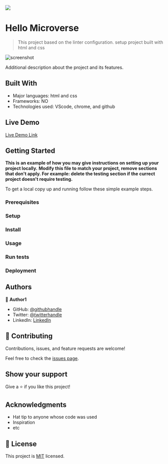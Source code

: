 ![](https://img.shields.io/badge/Microverse-blueviolet)

# Hello Microverse

>This project based on the linter configuration. setup project built with html and css

![screenshot](\Users\user\Pictures\Screenshots.png)

Additional description about the project and its features.

## Built With

- Major languages: html and css
- Frameworks: NO
- Technologies used: VScode, chrome, and github

## Live Demo

[Live Demo Link](https://livedemo.com)


## Getting Started

**This is an example of how you may give instructions on setting up your project locally.**
**Modify this file to match your project, remove sections that don't apply. For example: delete the testing section if the currect project doesn't require testing.**


To get a local copy up and running follow these simple example steps.

### Prerequisites

### Setup

### Install

### Usage

### Run tests

### Deployment



## Authors

👤 **Author1**

- GitHub: [@githubhandle](https://github.com/oyelakinG9/setup_project.git)
- Twitter: [@twitterhandle](https://github.com/oyelakinG9/setup_project.git)
- LinkedIn: [LinkedIn](https://www.linkedin.com/in/oyelakin-ridwan-4b4a02b6)

## 🤝 Contributing

Contributions, issues, and feature requests are welcome!

Feel free to check the [issues page](https://github.com/oyelakinG9/setup_project/issues/).

## Show your support

Give a ⭐️ if you like this project!

## Acknowledgments

- Hat tip to anyone whose code was used
- Inspiration
- etc

## 📝 License

This project is [MIT](./MIT.md) licensed.